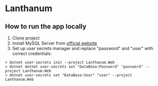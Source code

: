 # Lanthanum

## How to run the app locally
1. Clone project
2. Install MySQL Server from [official website](https://dev.mysql.com/downloads/mysql/ "MySQL")
3. Set up user secrets manager and replace "password" and "user" with correct credentials:
```dosini
> dotnet user-secrets init --project Lanthanum.Web
> dotnet dotnet user-secrets set "DataBase:Password" "password" --project Lanthanum.Web
> dotnet user-secrets set "DataBase:User" "user" --project Lanthanum.Web
```
